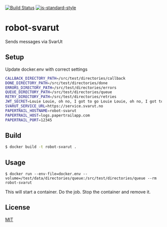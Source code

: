 [![Build Status](https://travis-ci.org/telemark/robot-svarut.svg?branch=master)](https://travis-ci.org/telemark/robot-svarut)
[![js-standard-style](https://img.shields.io/badge/code%20style-standard-brightgreen.svg?style=flat)](https://github.com/feross/standard)

# robot-svarut

Sends messages via SvarUt

## Setup

Update docker.env with correct settings

```bash
CALLBACK_DIRECTORY_PATH=/src/test/directories/callback
DONE_DIRECTORY_PATH=/src/test/directories/done
ERRORS_DIRECTORY_PATH=/src/test/directories/errors
QUEUE_DIRECTORY_PATH=/src/test/directories/queue
RETRY_DIRECTORY_PATH=/src/test/directories/retries
JWT_SECRET=Louie Louie, oh no, I got to go Louie Louie, oh no, I got to go
SVARUT_SERVICE_URL=https://service.svarut.no
PAPERTRAIL_HOSTNAME=robot-svarut
PAPERTRAIL_HOST=logs.papertrailapp.com
PAPERTRAIL_PORT=12345
```

## Build

```bash
$ docker build -t robot-svarut .
```

## Usage

```
$ docker run --env-file=docker.env --volume=/test/data/directories/queue:/src/test/directories/queue --rm robot-svarut
```

This will start a container. Do the job. Stop the container and remove it.

## License

[MIT](LICENSE)
